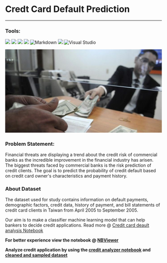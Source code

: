 # Credt Card Default Prediction
-----

### Tools:
![](https://img.shields.io/badge/Numpy-777BB4?style=for-the-badge&logo=numpy&logoColor=white)
![](https://img.shields.io/badge/Pandas-2C2D72?style=for-the-badge&logo=pandas&logoColor=white)
![](https://img.shields.io/badge/scikit_learn-F7931E?style=for-the-badge&logo=scikit-learn&logoColor=white)
![](https://img.shields.io/badge/Python-14354C?style=for-the-badge&logo=python&logoColor=white) 
![Markdown](https://img.shields.io/badge/markdown-%23000000.svg?style=for-the-badge&logo=markdown&logoColor=white)
![](https://img.shields.io/badge/Made%20with-Jupyter-orange?style=for-the-badge&logo=Jupyter)
![Visual Studio](https://img.shields.io/badge/Visual%20Studio-5C2D91.svg?style=for-the-badge&logo=visual-studio&logoColor=white)

![](https://github.com/dSilu/CreditCardDefaultPrediction/blob/main/A6149B5D-7DC5-44DF-B26A-3528C2333A0A.jpeg "src: pinterest")

### Problem Statement:
Financial threats are displaying a trend about the credit risk of commercial banks as the incredible improvement in the financial industry has arisen. The biggest threats faced by commercial banks is the risk prediction of credit clients.
The goal is to predict the probability of credit default based on credit card owner's characteristics and payment history.

### About Dataset
The dataset used for study contains information on default payments, demographic factors, credit data, history of payment, and bill statements of credit card clients in Taiwan from April 2005 to September 2005.

Our aim is to make a classifier machine learning model that can help bankers to decide credit applications. Read more @ [Credit card deault analysis 
Notebook](https://github.com/dSilu/CreditCardDefaultPrediction/blob/main/credit_card_default_anlysis.ipynb)

**For better experience view the notebook @ [NBViewer](https://nbviewer.org/github/dSilu/CreditCardDefaultPrediction/blob/main/credit_card_default_anlysis.ipynb)**

**Analyze credit application by using the [credit analyzer notebook](https://colab.research.google.com/drive/1lRVyG8GTvoPUrRb1ebLVVTNEip9iHtes?usp=sharing "Colab") and [cleaned and sampled dataset](https://raw.githubusercontent.com/dSilu/CreditCardDefaultPrediction/main/resampled_credit_data.csv "Dataset")**
